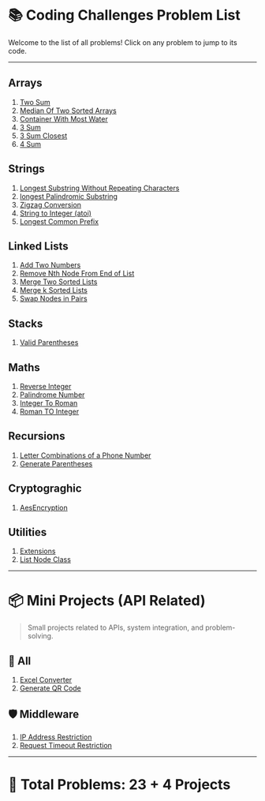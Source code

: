 # 📚 Coding Challenges Problem List

Welcome to the list of all problems! Click on any problem to jump to its code.

---

## Arrays

1. [Two Sum](../src/Arrays/TwoSum/TwoSum.cs)
2. [Median Of Two Sorted Arrays](../src/Arrays/MedianOfTwoSorted/MedianOfTwoSortedArrays.cs)
3. [Container With Most Water](../src/Arrays/ContainerWithMostWater/ContainerWithMostWater.cs)
4. [3 Sum](../src/Arrays/ThreeSum/ThreeSum.cs)
5. [3 Sum Closest](../src/Arrays/ThreeSumClosest/ThreeSumClosest.cs)
6. [4 Sum](../src/Arrays/FourSum/FourSum.cs)

## Strings

1. [Longest Substring Without Repeating Characters](../src/Strings/LongestSubstringWithoutRepeating/LongestSubstringWithoutRepeating.cs)
2. [longest Palindromic Substring](../src/Strings/LongestPalindromicSubstring/LongestPalindromicSubstring.cs)
3. [Zigzag Conversion](../src/Strings/ZigzagConversion/ZigzagConversion.cs)
4. [String to Integer (atoi)](<../src/Strings/StringToInteger(atoi)/StringToInteger.cs>)
5. [Longest Common Prefix](../src/Strings/LongestCommonPrefix/LongestCommonPrefix.cs)

## Linked Lists

1. [Add Two Numbers](../src/LinkedLists/AddTwoNumber/AddTwoNumber.cs)
2. [Remove Nth Node From End of List](../src/LinkedLists/RemoveNthNodeFromEndOfList/RemoveNthNodeFromEndOfList.cs)
3. [Merge Two Sorted Lists](../src/LinkedLists/MergeTwoSortedLists/MergeTwoSortedLists.cs)
4. [Merge k Sorted Lists](../src/LinkedLists/MergeKSortedLists/MergeKSortedLists.cs)
5. [Swap Nodes in Pairs](../src/LinkedLists/SwapNodesInPairs/SwapNodesInPairs.cs)

## Stacks

1. [Valid Parentheses](../src/Stacks/ValidParentheses/ValidParentheses.cs)

## Maths

1. [Reverse Integer](../src/Maths/ReverseInteger/ReverseInteger.cs)
2. [Palindrome Number](../src/Maths/PalindromeNumber/PalindromeNumber.cs)
3. [Integer To Roman](../src/Maths/IntegerToRoman/IntegerToRoman.cs)
4. [Roman TO Integer](../src/Maths/RomanToInteger/RomanToInteger.cs)

## Recursions

1. [Letter Combinations of a Phone Number](../src/Recursions/LetterCombinationsOfPhoneNumber/PhoneLetterCombinations.cs)
2. [Generate Parentheses](../src/Recursions/GenerateParentheses/GenerateParentheses.cs)

## Cryptograghic

1. [AesEncryption](../src/Cryptograghic/Aes/AesEncryption.cs)

## Utilities

1. [Extensions](../src/utils/Extensions.cs)
2. [List Node Class](../src/utils/ListNode.cs)

---

# 📦 Mini Projects (API Related)

> Small projects related to APIs, system integration, and problem-solving.

## 📂 All

1. [Excel Converter](../ApisProblem/ExcelConverter/Program.cs)
2. [Generate QR Code](../ApisProblem/GenerateQRCode/Program.cs)

## 🛡️ Middleware

1. [IP Address Restriction](../ApisProblem/Middleware/IPAddressRestriction/Program.cs)
1. [Request Timeout Restriction](../ApisProblem/Middleware/RequestTimeoutRestriction/Program.cs)

---

# 📝 Total Problems: **23 + 4 Projects**

